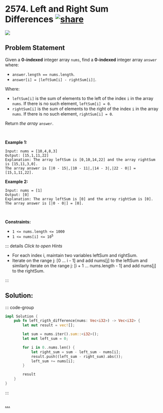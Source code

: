 # 2574. Left and Right Sum Differences [![share]](https://leetcode.com/problems/left-and-right-sum-differences/)

![][easy]

## Problem Statement

<p>Given a <strong>0-indexed</strong> integer array <code>nums</code>, find a <strong>0-indexed </strong>integer array <code>answer</code> where:</p>
<ul>
<li><code>answer.length == nums.length</code>.</li>
<li><code>answer[i] = |leftSum[i] - rightSum[i]|</code>.</li>
</ul>
<p>Where:</p>
<ul>
<li><code>leftSum[i]</code> is the sum of elements to the left of the index <code>i</code> in the array <code>nums</code>. If there is no such element, <code>leftSum[i] = 0</code>.</li>
<li><code>rightSum[i]</code> is the sum of elements to the right of the index <code>i</code> in the array <code>nums</code>. If there is no such element, <code>rightSum[i] = 0</code>.</li>
</ul>
<p>Return <em>the array</em> <code>answer</code>.</p>
<p> </p>
<p><strong class="example">Example 1:</strong></p>

```
Input: nums = [10,4,8,3]
Output: [15,1,11,22]
Explanation: The array leftSum is [0,10,14,22] and the array rightSum is [15,11,3,0].
The array answer is [|0 - 15|,|10 - 11|,|14 - 3|,|22 - 0|] = [15,1,11,22].
```

<p><strong class="example">Example 2:</strong></p>

```
Input: nums = [1]
Output: [0]
Explanation: The array leftSum is [0] and the array rightSum is [0].
The array answer is [|0 - 0|] = [0].
```

<p> </p>
<p><strong>Constraints:</strong></p>
<ul>
<li><code>1 &lt;= nums.length &lt;= 1000</code></li>
<li><code>1 &lt;= nums[i] &lt;= 10<sup>5</sup></code></li>
</ul>

::: details _Click to open Hints_

- For each index i, maintain two variables leftSum and rightSum.
- Iterate on the range j: [0 … i - 1] and add nums[j] to the leftSum and similarly iterate on the range j: [i + 1 … nums.length - 1] and add nums[j] to the rightSum.

:::

## Solution:

::: code-group

```rs [Rust]
impl Solution {
    pub fn left_rigth_difference(nums: Vec<i32>) -> Vec<i32> {
        let mut result = vec![];

        let sum = nums.iter().sum::<i32>();
        let mut left_sum = 0;

        for i in 0..nums.len() {
            let right_sum = sum - left_sum - nums[i];
            result.push((left_sum - right_sum).abs());
            left_sum += nums[i];
        }

        result
    }
}

```

:::

### [_..._](#)

```

```

<!----------------------------------{ link }--------------------------------->

[share]: https://graph.org/file/3ea5234dda646b71c574a.png
[easy]: https://img.shields.io/badge/Difficulty-Easy-bright.svg
[medium]: https://img.shields.io/badge/Difficulty-Medium-yellow.svg
[hard]: https://img.shields.io/badge/Difficulty-Hard-red.svg
